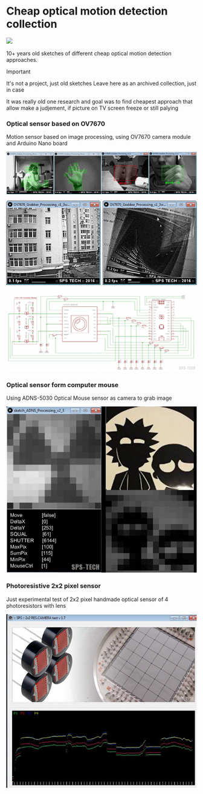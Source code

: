 # Cheap optical motion detection collection

![](https://img.shields.io/badge/ARCHIVE-red)

10+ years old sketches of different cheap optical motion detection approaches. 

> [!IMPORTANT]
> It's not a project, just old sketches
> Leave here as an archived collection, just in case

It was really old one research and goal was to find cheapest approach that allow make a judjement, if picture on TV screen freeze or still palying

### Optical sensor based on OV7670

Motion sensor based on image processing, using OV7670 camera module and Arduino Nano board

![OV7670_tests](https://github.com/sps-tech-lab/cheap_optical_motion_detection/raw/master/_readme/OV7670_tests_.png)

![OV7670_tests](https://github.com/sps-tech-lab/cheap_optical_motion_detection/raw/master/_readme/OV7670_tests_2.png)

![OV7670_tests](https://github.com/sps-tech-lab/cheap_optical_motion_detection/raw/master/_docs/hw_3.png)


### Optical sensor form computer mouse

Using ADNS-5030 Optical Mouse sensor as camera to grab image

![mouse cam](https://github.com/sps-tech-lab/cheap_optical_motion_detection/raw/master/_readme/mouse_cam_tests_.png)

### Photoresistive 2x2 pixel sensor

Just experimental test of 2x2 pixel handmade optical sensor of 4 photoresistors with lens

![pixel cam](https://github.com/sps-tech-lab/cheap_optical_motion_detection/raw/master/_readme/4_pixel.png)